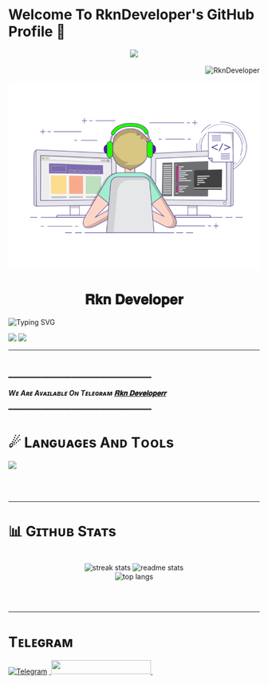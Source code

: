 # Welcome To RknDeveloper's GitHub Profile 👋
<p align="center">
  <a href="https://github.com/RknDeveloper/readme-typing-svg">
    <img src="https://readme-typing-svg.demolab.com/?lines=RknDeveloper&font=Fira%20SemiBold&center=true&width=480&height=45&color=fff68f&vCenter=true&pause=1000&size=40" />
    
</a>
</p>
<p align="Right"> <img src="https://komarev.com/ghpvc/?username=RknDeveloper&label=Profile%20views&color=0e75b6&style=flat" alt="RknDeveloper" /> </p>


<p align="center">
  <img  src="https://raw.githubusercontent.com/devSouvik/devSouvik/master/gif3.gif">
</p>
<h1 align="center">
          𝐑𝐤𝐧 𝐃𝐞𝐯𝐞𝐥𝐨𝐩𝐞𝐫

</h1>

![Typing SVG](https://readme-typing-svg.herokuapp.com/?lines=hello+my+name+is+rkn+developer;I+work+for+Telegram+automatomation;You+can+see+the+bots+made+by+me+by+going+to+Telegram)
</p>

<img src="https://user-images.githubusercontent.com/73097560/115834477-dbab4500-a447-11eb-908a-139a6edaec5c.gif">
<img src="https://user-images.githubusercontent.com/73097560/115834477-dbab4500-a447-11eb-908a-139a6edaec5c.gif">

<hr/>
<br>

━━━━━━━━━━━━━━━━━━━━━━━━━━━━━━━━━━

_**Wᴇ Aʀᴇ Aᴠᴀɪʟᴀʙʟᴇ Oɴ Tᴇʟᴇɢʀᴀᴍ [𝐑𝐤𝐧 𝐃𝐞𝐯𝐞𝐥𝐨𝐩𝐞𝐫𝐫](https://telegram.me/RknDeveloperr)**_

━━━━━━━━━━━━━━━━━━━━━━━━━━━━━━━━━━


# ☄ Lᴀɴɢᴜᴀɢᴇs Aɴᴅ Tᴏᴏʟs 
<img src="https://skillicons.dev/icons?i=html,css,github,java,nodejs,python,javascript,heroku, pyrogram, telethon, git,r" />
    
<br/><br/>
<hr/>

# 📊 Gɪᴛʜᴜʙ Sᴛᴀᴛs
<br>
<div align=center>
  <img width=390 src="https://github-readme-streak-stats.herokuapp.com?user=RknDeveloper&count_public=true&theme=react&border_radius=10" alt="streak stats"/>
  <img width=390 src="https://github-readme-stats.vercel.app/api?username=RknDeveloper&count_public=true&show_icons=true&theme=react&rank_icon=github&border_radius=10" alt="readme stats" />
  <br/>
  <img width=325 align="center" src="https://github-readme-stats.vercel.app/api/top-langs/?username=RknDeveloper&hide=HTML&langs_count=8&layout=compact&theme=react&border_radius=10&size_weight=0.5&count_weight=0.5&exclude_repo=github-readme-stats" alt="top langs" />
</div>

<br/><br/>

<hr/>

# Tᴇʟᴇɢʀᴀᴍ
<p align="left">
<a href="https://telegram.me/RknDeveloper"><img alt="Telegram" src="https://img.shields.io/badge/RknDeveloper-2CA5E0?style=for-the-badge&logo=telegram&logoColor=white"/></a>
<a href="https://telegram.me/Cg_Of_movies_Group">
    &nbsp;<img src="https://img.shields.io/badge/Free Movies-Group-blue?style=for-the-badge&logo=telegram" width="200" height="28">&nbsp;
  </a>
</p>

</div>
